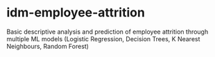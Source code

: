 # idm-employee-attrition
Basic descriptive analysis and prediction of employee attrition through multiple ML models (Logistic Regression, Decision Trees, K Nearest Neighbours, Random Forest)
